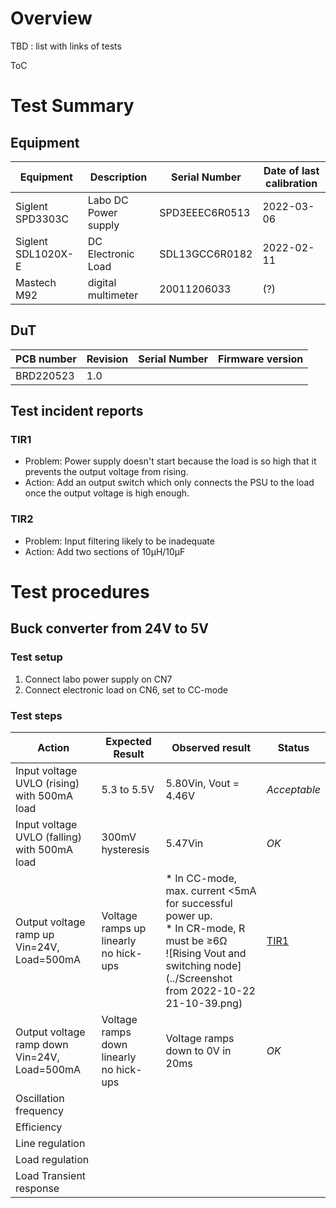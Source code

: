 # Overview

TBD : list with links of tests

ToC

# Test Summary

## Equipment

| Equipment | Description | Serial Number | Date of last calibration |
|--|--|--|--|
| Siglent SPD3303C| Labo DC Power supply| SPD3EEEC6R0513| 2022-03-06 |
| Siglent SDL1020X-E| DC Electronic Load | SDL13GCC6R0182| 2022-02-11|
| Mastech M92 | digital multimeter | 20011206033 | (?) |
## DuT

| PCB number | Revision | Serial Number | Firmware version |
|--|--|--|--|
| BRD220523 | 1.0 | | |

## Test incident reports
### TIR1
* Problem: Power supply doesn't start because the load is so high that it prevents the output voltage from rising.
* Action: Add an output switch which only connects the PSU to the load once the output voltage is high enough.
### TIR2
* Problem: Input filtering likely to be inadequate
* Action: Add two sections of 10µH/10µF
# Test procedures 

## Buck converter from 24V to 5V
### Test setup
1. Connect labo power supply on CN7
2. Connect electronic load on CN6, set to CC-mode
### Test steps
| Action | Expected Result | Observed result | Status |
|--|--|--|--|
| Input voltage UVLO (rising) with 500mA load | 5.3 to 5.5V | 5.80Vin, Vout = 4.46V | *Acceptable* |
| Input voltage UVLO (falling) with 500mA load | 300mV hysteresis | 5.47Vin| *OK* |
| Output voltage ramp up<br/>Vin=24V, Load=500mA | Voltage ramps up linearly<br/>no hick-ups | * In CC-mode, max. current <5mA for successful power up.<br/>* In CR-mode, R must be ≥6Ω <br/>![Rising Vout and switching node](../Screenshot from 2022-10-22 21-10-39.png) | [TIR1](#tir1)| 
| Output voltage ramp down<br/>Vin=24V, Load=500mA |Voltage ramps down linearly<br/>no hick-ups | Voltage ramps down to 0V in 20ms | *OK* |
| Oscillation frequency | 
| Efficiency |
| Line regulation |
| Load regulation |
| Load Transient response |





